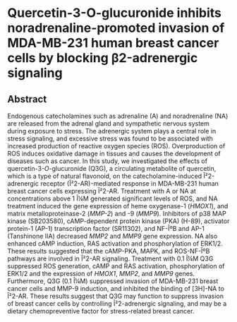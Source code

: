 # Quercetin-3-O-glucuronide inhibits noradrenaline-promoted invasion of MDA-MB-231 human breast cancer cells by blocking β2-adrenergic signaling

## Abstract

Endogenous catecholamines such as adrenaline (A) and noradrenaline (NA) are released from the adrenal gland and sympathetic nervous system during exposure to stress. The adrenergic system plays a central role in stress signaling, and excessive stress was found to be associated with increased production of reactive oxygen species (ROS). Overproduction of ROS induces oxidative damage in tissues and causes the development of diseases such as cancer. In this study, we investigated the effects of quercetin-3-_O_-glucuronide (Q3G), a circulating metabolite of quercetin, which is a type of natural flavonoid, on the catecholamine-induced Î²2-adrenergic receptor (Î²2-AR)-mediated response in MDA-MB-231 human breast cancer cells expressing Î²2-AR. Treatment with A or NA at concentrations above 1 Î¼M generated significant levels of ROS, and NA treatment induced the gene expression of heme oxygenase-1 (_HMOX1_), and matrix metalloproteinase-2 (_MMP-2_) and -9 (_MMP9_). Inhibitors of p38 MAP kinase (SB203580), cAMP-dependent protein kinase (PKA) (H-89), activator protein-1 (AP-1) transcription factor (SR11302), and NF-ÎºB and AP-1 (Tanshinone IIA) decreased _MMP2_ and _MMP9_ gene expression. NA also enhanced cAMP induction, RAS activation and phosphorylation of ERK1/2. These results suggested that the cAMP-PKA, MAPK, and ROS-NF-ÎºB pathways are involved in Î²2-AR signaling. Treatment with 0.1 Î¼M Q3G suppressed ROS generation, cAMP and RAS activation, phosphorylation of ERK1/2 and the expression of _HMOX1_, _MMP2_, and _MMP9_ genes. Furthermore, Q3G (0.1 Î¼M) suppressed invasion of MDA-MB-231 breast cancer cells and MMP-9 induction, and inhibited the binding of [3H]-NA to Î²2-AR. These results suggest that Q3G may function to suppress invasion of breast cancer cells by controlling Î²2-adrenergic signaling, and may be a dietary chemopreventive factor for stress-related breast cancer.